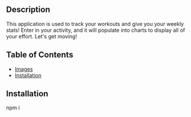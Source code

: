 
## Description

This application is used to track your workouts and give you your weekly stats! Enter in your activity, and it will populate into charts to display all of your effort. Let's get moving!

## Table of Contents

- [Images](#images)
- [Installation](#installation)



## Installation

npm i




